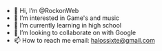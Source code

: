 - 👋 Hi, I’m @RockonWeb
- 👀 I’m interested in Game's and music
- 🌱 I’m currently learning in high school
- 💞️ I’m looking to collaborate on with Google
- 📫 How to reach me email: halossixte@gmail.com

<!---
RockonWeb/RockonWeb is a ✨ special ✨ repository because its `README.md` (this file) appears on your GitHub profile.
You can click the Preview link to take a look at your changes.
--->
